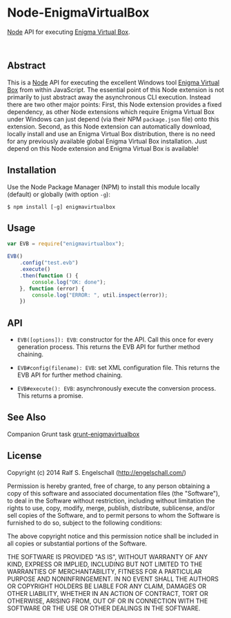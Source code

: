 
Node-EnigmaVirtualBox
=====================

[Node](http://nodejs.org/) API for executing [Enigma Virtual Box](http://enigmaprotector.com/en/aboutvb.html).

<p/>
<img src="https://nodei.co/npm/node-enigmavirtualbox.png?downloads=true&stars=true" alt=""/>

<p/>
<img src="https://david-dm.org/rse/node-enigmavirtualbox.png" alt=""/>

Abstract
--------

This is a [Node](http://nodejs.org/) API for executing the excellent Windows
tool [Enigma Virtual Box](http://enigmaprotector.com/en/aboutvb.html) from within
JavaScript. The essential point of this Node extension is not primarily
to just abstract away the asynchronous CLI execution. Instead there
are two other major points: First, this Node extension provides a
fixed dependency, as other Node extensions which require Enigma Virtual Box
under Windows can just depend (via their NPM `package.json` file) onto this extension.
Second, as this Node extension can automatically download, locally install
and use an Enigma Virtual Box distribution, there is no need for any previously
available global Enigma Virtual Box installation. Just depend on this Node extension and
Enigma Virtual Box is available!

Installation
------------

Use the Node Package Manager (NPM) to install this module
locally (default) or globally (with option `-g`):

    $ npm install [-g] enigmavirtualbox

Usage
-----

```js
var EVB = require("enigmavirtualbox");

EVB()
    .config("test.evb")
    .execute()
    .then(function () {
        console.log("OK: done");
    }, function (error) {
        console.log("ERROR: ", util.inspect(error));
    })
```

API
---

- `EVB([options]): EVB`: constructor for the API. Call this once
  for every generation process.
  This returns the EVB API for further method chaining.

- `EVB#config(filename): EVB`: set XML configuration file.
  This returns the EVB API for further method chaining.

- `EVB#execute(): EVB`: asynchronously execute the conversion
  process. This returns a promise.

See Also
--------

Companion Grunt task [grunt-enigmavirtualbox](https://github.com/rse/grunt-enigmavirtualbox)

License
-------

Copyright (c) 2014 Ralf S. Engelschall (http://engelschall.com/)

Permission is hereby granted, free of charge, to any person obtaining
a copy of this software and associated documentation files (the
"Software"), to deal in the Software without restriction, including
without limitation the rights to use, copy, modify, merge, publish,
distribute, sublicense, and/or sell copies of the Software, and to
permit persons to whom the Software is furnished to do so, subject to
the following conditions:

The above copyright notice and this permission notice shall be included
in all copies or substantial portions of the Software.

THE SOFTWARE IS PROVIDED "AS IS", WITHOUT WARRANTY OF ANY KIND,
EXPRESS OR IMPLIED, INCLUDING BUT NOT LIMITED TO THE WARRANTIES OF
MERCHANTABILITY, FITNESS FOR A PARTICULAR PURPOSE AND NONINFRINGEMENT.
IN NO EVENT SHALL THE AUTHORS OR COPYRIGHT HOLDERS BE LIABLE FOR ANY
CLAIM, DAMAGES OR OTHER LIABILITY, WHETHER IN AN ACTION OF CONTRACT,
TORT OR OTHERWISE, ARISING FROM, OUT OF OR IN CONNECTION WITH THE
SOFTWARE OR THE USE OR OTHER DEALINGS IN THE SOFTWARE.

